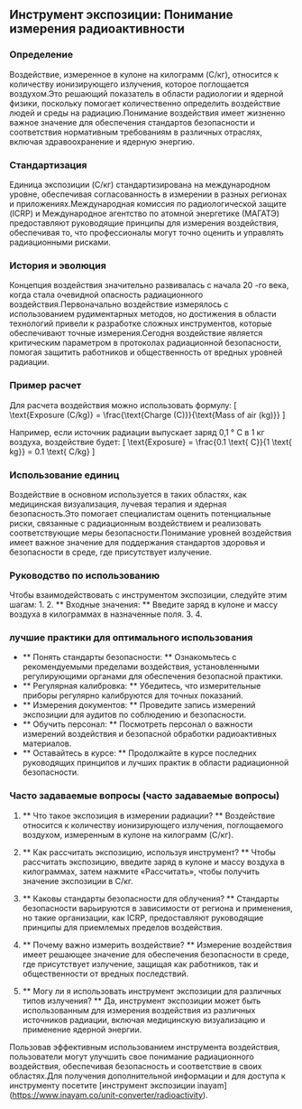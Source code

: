 ## Инструмент экспозиции: Понимание измерения радиоактивности

### Определение
Воздействие, измеренное в кулоне на килограмм (C/кг), относится к количеству ионизирующего излучения, которое поглощается воздухом.Это решающий показатель в области радиологии и ядерной физики, поскольку помогает количественно определить воздействие людей и среды на радиацию.Понимание воздействия имеет жизненно важное значение для обеспечения стандартов безопасности и соответствия нормативным требованиям в различных отраслях, включая здравоохранение и ядерную энергию.

### Стандартизация
Единица экспозиции (C/кг) стандартизирована на международном уровне, обеспечивая согласованность в измерении в разных регионах и приложениях.Международная комиссия по радиологической защите (ICRP) и Международное агентство по атомной энергетике (МАГАТЭ) предоставляют руководящие принципы для измерения воздействия, обеспечивая то, что профессионалы могут точно оценить и управлять радиационными рисками.

### История и эволюция
Концепция воздействия значительно развивалась с начала 20 -го века, когда стала очевидной опасность радиационного воздействия.Первоначально воздействие измерялось с использованием рудиментарных методов, но достижения в области технологий привели к разработке сложных инструментов, которые обеспечивают точные измерения.Сегодня воздействие является критическим параметром в протоколах радиационной безопасности, помогая защитить работников и общественность от вредных уровней радиации.

### Пример расчет
Для расчета воздействия можно использовать формулу:
\[ \text{Exposure (C/kg)} = \frac{\text{Charge (C)}}{\text{Mass of air (kg)}} \]

Например, если источник радиации выпускает заряд 0,1 ° С в 1 кг воздуха, воздействие будет:
\[ \text{Exposure} = \frac{0.1 \text{ C}}{1 \text{ kg}} = 0.1 \text{ C/kg} \]

### Использование единиц
Воздействие в основном используется в таких областях, как медицинская визуализация, лучевая терапия и ядерная безопасность.Это помогает специалистам оценить потенциальные риски, связанные с радиационным воздействием и реализовать соответствующие меры безопасности.Понимание уровней воздействия имеет важное значение для поддержания стандартов здоровья и безопасности в среде, где присутствует излучение.

### Руководство по использованию
Чтобы взаимодействовать с инструментом экспозиции, следуйте этим шагам:
1.
2. ** Входные значения: ** Введите заряд в кулоне и массу воздуха в килограммах в назначенные поля.
3.
4.

### лучшие практики для оптимального использования
- ** Понять стандарты безопасности: ** Ознакомьтесь с рекомендуемыми пределами воздействия, установленными регулирующими органами для обеспечения безопасной практики.
- ** Регулярная калибровка: ** Убедитесь, что измерительные приборы регулярно калибруются для точных показаний.
- ** Измерения документов: ** Проведите запись измерений экспозиции для аудитов по соблюдению и безопасности.
- ** Обучить персонал: ** Посмотреть персонал о важности измерений воздействия и безопасной обработки радиоактивных материалов.
- ** Оставайтесь в курсе: ** Продолжайте в курсе последних руководящих принципов и лучших практик в области радиационной безопасности.

### Часто задаваемые вопросы (часто задаваемые вопросы)

1. ** Что такое экспозиция в измерении радиации? **
Воздействие относится к количеству ионизирующего излучения, поглощаемого воздухом, измеренным в кулоне на килограмм (C/кг).

2. ** Как рассчитать экспозицию, используя инструмент? **
Чтобы рассчитать экспозицию, введите заряд в кулоне и массу воздуха в килограммах, затем нажмите «Рассчитать», чтобы получить значение экспозиции в C/кг.

3. ** Каковы стандарты безопасности для облучения? **
Стандарты безопасности варьируются в зависимости от региона и применения, но такие организации, как ICRP, предоставляют руководящие принципы для приемлемых пределов воздействия.

4. ** Почему важно измерить воздействие? **
Измерение воздействия имеет решающее значение для обеспечения безопасности в среде, где присутствует излучение, защищая как работников, так и общественности от вредных последствий.

5. ** Могу ли я использовать инструмент экспозиции для различных типов излучения? **
Да, инструмент экспозиции может быть использованным для измерения воздействия из различных источников радиации, включая медицинскую визуализацию и применение ядерной энергии.

Пользовав эффективным использованием инструмента воздействия, пользователи могут улучшить свое понимание радиационного воздействия, обеспечивая безопасность и соответствие в своих областях.Для получения дополнительной информации и для доступа к инструменту посетите [инструмент экспозиции inayam] (https://www.inayam.co/unit-converter/radioactivity).